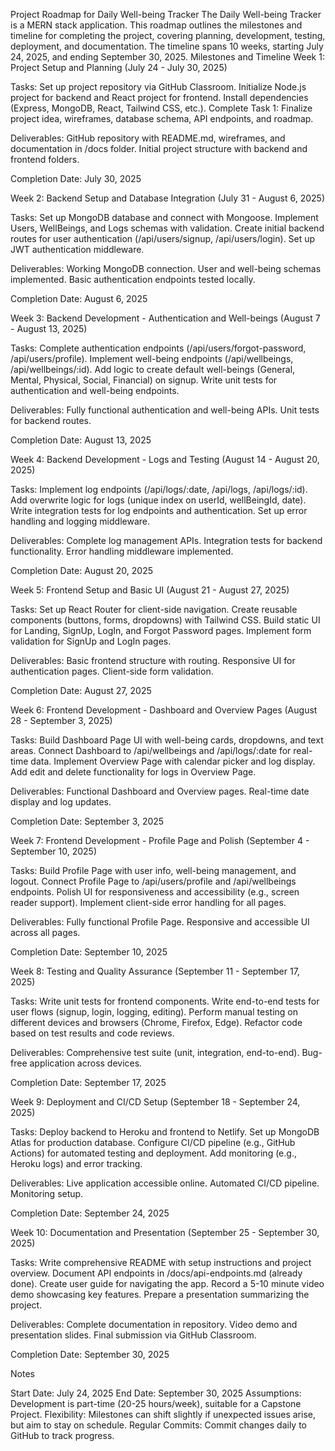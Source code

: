 Project Roadmap for Daily Well-being Tracker
The Daily Well-being Tracker is a MERN stack application. This roadmap outlines the milestones and timeline for completing the project, covering planning, development, testing, deployment, and documentation. The timeline spans 10 weeks, starting July 24, 2025, and ending September 30, 2025.
Milestones and Timeline
Week 1: Project Setup and Planning (July 24 - July 30, 2025)

Tasks:
Set up project repository via GitHub Classroom.
Initialize Node.js project for backend and React project for frontend.
Install dependencies (Express, MongoDB, React, Tailwind CSS, etc.).
Complete Task 1: Finalize project idea, wireframes, database schema, API endpoints, and roadmap.


Deliverables:
GitHub repository with README.md, wireframes, and documentation in /docs folder.
Initial project structure with backend and frontend folders.


Completion Date: July 30, 2025

Week 2: Backend Setup and Database Integration (July 31 - August 6, 2025)

Tasks:
Set up MongoDB database and connect with Mongoose.
Implement Users, WellBeings, and Logs schemas with validation.
Create initial backend routes for user authentication (/api/users/signup, /api/users/login).
Set up JWT authentication middleware.


Deliverables:
Working MongoDB connection.
User and well-being schemas implemented.
Basic authentication endpoints tested locally.


Completion Date: August 6, 2025

Week 3: Backend Development - Authentication and Well-beings (August 7 - August 13, 2025)

Tasks:
Complete authentication endpoints (/api/users/forgot-password, /api/users/profile).
Implement well-being endpoints (/api/wellbeings, /api/wellbeings/:id).
Add logic to create default well-beings (General, Mental, Physical, Social, Financial) on signup.
Write unit tests for authentication and well-being endpoints.


Deliverables:
Fully functional authentication and well-being APIs.
Unit tests for backend routes.


Completion Date: August 13, 2025

Week 4: Backend Development - Logs and Testing (August 14 - August 20, 2025)

Tasks:
Implement log endpoints (/api/logs/:date, /api/logs, /api/logs/:id).
Add overwrite logic for logs (unique index on userId, wellBeingId, date).
Write integration tests for log endpoints and authentication.
Set up error handling and logging middleware.


Deliverables:
Complete log management APIs.
Integration tests for backend functionality.
Error handling middleware implemented.


Completion Date: August 20, 2025

Week 5: Frontend Setup and Basic UI (August 21 - August 27, 2025)

Tasks:
Set up React Router for client-side navigation.
Create reusable components (buttons, forms, dropdowns) with Tailwind CSS.
Build static UI for Landing, SignUp, LogIn, and Forgot Password pages.
Implement form validation for SignUp and LogIn pages.


Deliverables:
Basic frontend structure with routing.
Responsive UI for authentication pages.
Client-side form validation.


Completion Date: August 27, 2025

Week 6: Frontend Development - Dashboard and Overview Pages (August 28 - September 3, 2025)

Tasks:
Build Dashboard Page UI with well-being cards, dropdowns, and text areas.
Connect Dashboard to /api/wellbeings and /api/logs/:date for real-time data.
Implement Overview Page with calendar picker and log display.
Add edit and delete functionality for logs in Overview Page.


Deliverables:
Functional Dashboard and Overview pages.
Real-time date display and log updates.


Completion Date: September 3, 2025

Week 7: Frontend Development - Profile Page and Polish (September 4 - September 10, 2025)

Tasks:
Build Profile Page with user info, well-being management, and logout.
Connect Profile Page to /api/users/profile and /api/wellbeings endpoints.
Polish UI for responsiveness and accessibility (e.g., screen reader support).
Implement client-side error handling for all pages.


Deliverables:
Fully functional Profile Page.
Responsive and accessible UI across all pages.


Completion Date: September 10, 2025

Week 8: Testing and Quality Assurance (September 11 - September 17, 2025)

Tasks:
Write unit tests for frontend components.
Write end-to-end tests for user flows (signup, login, logging, editing).
Perform manual testing on different devices and browsers (Chrome, Firefox, Edge).
Refactor code based on test results and code reviews.


Deliverables:
Comprehensive test suite (unit, integration, end-to-end).
Bug-free application across devices.


Completion Date: September 17, 2025

Week 9: Deployment and CI/CD Setup (September 18 - September 24, 2025)

Tasks:
Deploy backend to Heroku and frontend to Netlify.
Set up MongoDB Atlas for production database.
Configure CI/CD pipeline (e.g., GitHub Actions) for automated testing and deployment.
Add monitoring (e.g., Heroku logs) and error tracking.


Deliverables:
Live application accessible online.
Automated CI/CD pipeline.
Monitoring setup.


Completion Date: September 24, 2025

Week 10: Documentation and Presentation (September 25 - September 30, 2025)

Tasks:
Write comprehensive README with setup instructions and project overview.
Document API endpoints in /docs/api-endpoints.md (already done).
Create user guide for navigating the app.
Record a 5-10 minute video demo showcasing key features.
Prepare a presentation summarizing the project.


Deliverables:
Complete documentation in repository.
Video demo and presentation slides.
Final submission via GitHub Classroom.


Completion Date: September 30, 2025

Notes

Start Date: July 24, 2025
End Date: September 30, 2025
Assumptions: Development is part-time (20-25 hours/week), suitable for a Capstone Project.
Flexibility: Milestones can shift slightly if unexpected issues arise, but aim to stay on schedule.
Regular Commits: Commit changes daily to GitHub to track progress.
